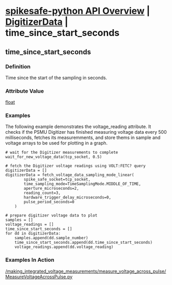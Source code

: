 # [spikesafe-python API Overview](/spikesafe_python_lib_docs/README.md) | [DigitizerData](/spikesafe_python_lib_docs/DigitizerData/README.md) | time_since_start_seconds

## time_since_start_seconds

### Definition
Time since the start of the sampling in seconds.

### Attribute Value
[float](https://docs.python.org/3/library/functions.html#float)   

### Examples
The following example demonstrates the voltage_reading attribute. It checks if the PSMU Digitizer has finished measuring voltage data every 500 milliseconds, fetches its measuremments, and store thems in sample and voltage arrays to be used for plotting in a graph.
```
# wait for the Digitizer measurements to complete 
wait_for_new_voltage_data(tcp_socket, 0.5)

# fetch the Digitizer voltage readings using VOLT:FETC? query
digitizerData = []
digitizerData = fetch_voltage_data_sampling_mode_linear(
        spike_safe_socket=tcp_socket,
        time_sampling_mode=TimeSamplingMode.MIDDLE_OF_TIME,
        aperture_microseconds=2,
        reading_count=3,
        hardware_trigger_delay_microseconds=0,
        pulse_period_seconds=0
    )

# prepare digitizer voltage data to plot
samples = []
voltage_readings = []
time_since_start_seconds = []
for dd in digitizerData:
    samples.append(dd.sample_number)
    time_since_start_seconds.append(dd.time_since_start_seconds)
    voltage_readings.append(dd.voltage_reading)
```

### Examples In Action
[/making_integrated_voltage_measurements/measure_voltage_across_pulse/MeasureVoltageAcrossPulse.py](/making_integrated_voltage_measurements/measure_voltage_across_pulse/MeasureVoltageAcrossPulse.py)
